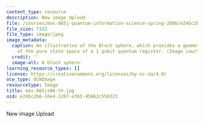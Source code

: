 ```yaml
---
content_type: resource
description: New image Upload
file: /courses/mas-865j-quantum-information-science-spring-2006/e24bc2b616e41287e36545662c558323_mas-865js06-th.jpg
file_size: 7332
file_type: image/jpeg
image_metadata:
  caption: An illustration of the Bloch sphere, which provides a geometrical representation
    of the pure state space of a 1 qubit quantum register. (Image courtesy of [Wikipedia](http://en.wikipedia.org/wiki/Main_Page).)
  credit: ''
  image-alt: A bloch sphere.
learning_resource_types: []
license: https://creativecommons.org/licenses/by-nc-sa/4.0/
ocw_type: OCWImage
resourcetype: Image
title: mas-865js06-th.jpg
uid: e24bc2b6-16e4-1287-e365-45662c558323
---
```

New image Upload